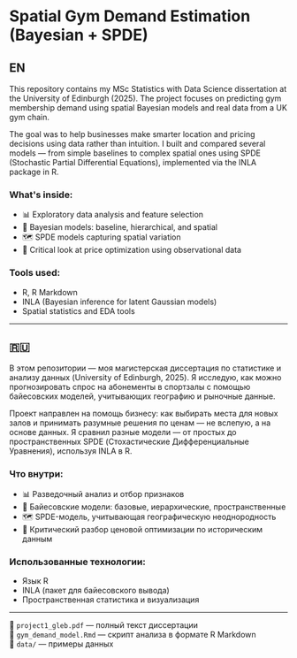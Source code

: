 # Spatial Gym Demand Estimation (Bayesian + SPDE)

## EN

This repository contains my MSc Statistics with Data Science dissertation at the University of Edinburgh (2025). The project focuses on predicting gym membership demand using spatial Bayesian models and real data from a UK gym chain.

The goal was to help businesses make smarter location and pricing decisions using data rather than intuition. I built and compared several models — from simple baselines to complex spatial ones using SPDE (Stochastic Partial Differential Equations), implemented via the INLA package in R.

### What's inside:
- 📊 Exploratory data analysis and feature selection
- 🧠 Bayesian models: baseline, hierarchical, and spatial
- 🗺️ SPDE models capturing spatial variation
- 💸 Critical look at price optimization using observational data

### Tools used:
- R, R Markdown
- INLA (Bayesian inference for latent Gaussian models)
- Spatial statistics and EDA tools

---

## 🇷🇺

В этом репозитории — моя магистерская диссертация по статистике и анализу данных (University of Edinburgh, 2025). Я исследую, как можно прогнозировать спрос на абонементы в спортзалы с помощью байесовских моделей, учитывающих географию и рыночные данные.

Проект направлен на помощь бизнесу: как выбирать места для новых залов и принимать разумные решения по ценам — не вслепую, а на основе данных. Я сравнил разные модели — от простых до пространственных SPDE (Стохастические Дифференциальные Уравнения), используя INLA в R.

### Что внутри:
- 📊 Разведочный анализ и отбор признаков
- 🧠 Байесовские модели: базовые, иерархические, пространственные
- 🗺️ SPDE-модель, учитывающая географическую неоднородность
- 💸 Критический разбор ценовой оптимизации по историческим данным

### Использованные технологии:
- Язык R 
- INLA (пакет для байесовского вывода)
- Пространственная статистика и визуализация

---

📎 `project1_gleb.pdf` — полный текст диссертации  
📄 `gym_demand_model.Rmd` — скрипт анализа в формате R Markdown  
📁 `data/` —  примеры данных
